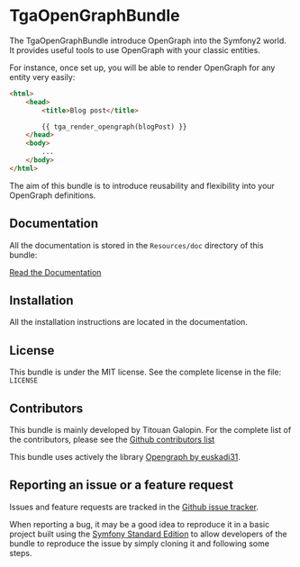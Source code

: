 TgaOpenGraphBundle
==================

The TgaOpenGraphBundle introduce OpenGraph into the Symfony2 world.
It provides useful tools to use OpenGraph with your classic entities.

For instance, once set up, you will be able to render OpenGraph for
any entity very easily:

``` html
<html>
    <head>
        <title>Blog post</title>

        {{ tga_render_opengraph(blogPost) }}
    </head>
    <body>
        ...
    </body>
</html>
```

The aim of this bundle is to introduce reusability and flexibility
into your OpenGraph definitions.


Documentation
-------------

All the documentation is stored in the `Resources/doc` directory
of this bundle:

[Read the Documentation](https://github.com/tgalopin/OpenGraphBundle/blob/master/Resources/doc/index.md)


Installation
------------

All the installation instructions are located in the documentation.


License
-------

This bundle is under the MIT license. See the complete license in the
file: `LICENSE`


Contributors
------------

This bundle is mainly developed by Titouan Galopin. For the complete
list of the contributors, please see the
[Github contributors list](https://github.com/tgalopin/OpenGraphBundle/contributors)

This bundle uses actively the library
[Opengraph by euskadi31](https://github.com/euskadi31/Opengraph).


Reporting an issue or a feature request
---------------------------------------

Issues and feature requests are tracked in the
[Github issue tracker](https://github.com/tgalopin/OpenGraphBundle/issues).

When reporting a bug, it may be a good idea to reproduce it in a basic project
built using the [Symfony Standard Edition](https://github.com/symfony/symfony-standard)
to allow developers of the bundle to reproduce the issue by simply cloning it
and following some steps.

